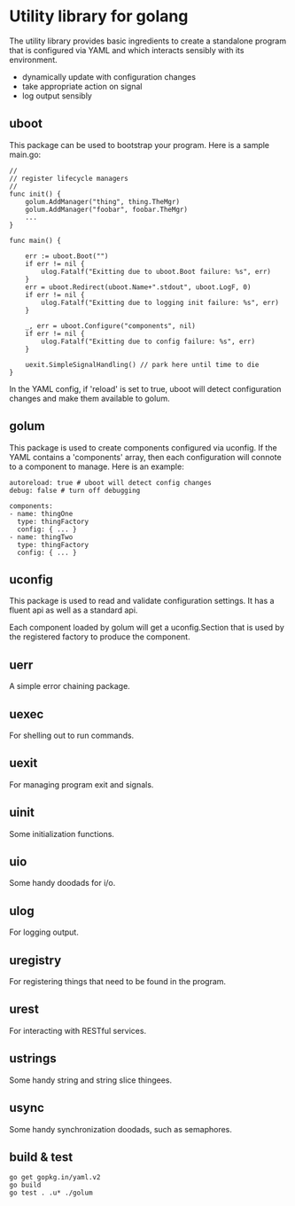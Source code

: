 Utility library for golang
==========================

The utility library provides basic ingredients to create a standalone
program that is configured via YAML and which interacts sensibly with
its environment.
* dynamically update with configuration changes
* take appropriate action on signal
* log output sensibly

uboot
-----

This package can be used to bootstrap your program.  Here is a sample main.go:

    //
    // register lifecycle managers
    //
    func init() {
        golum.AddManager("thing", thing.TheMgr)
        golum.AddManager("foobar", foobar.TheMgr)
        ...
    }
    
    func main() {
    
        err := uboot.Boot("")
        if err != nil {
            ulog.Fatalf("Exitting due to uboot.Boot failure: %s", err)
        }
        err = uboot.Redirect(uboot.Name+".stdout", uboot.LogF, 0)
        if err != nil {
            ulog.Fatalf("Exitting due to logging init failure: %s", err)
        }
    
        _, err = uboot.Configure("components", nil)
        if err != nil {
            ulog.Fatalf("Exitting due to config failure: %s", err)
        }
    
        uexit.SimpleSignalHandling() // park here until time to die
    }

In the YAML config, if 'reload' is set to true, uboot will detect
configuration changes and make them available to golum.

golum
-----

This package is used to create components configured via uconfig.  If the
YAML contains a 'components' array, then each configuration will connote
to a component to manage.  Here is an example:

    autoreload: true # uboot will detect config changes
    debug: false # turn off debugging

    components:
    - name: thingOne
      type: thingFactory
      config: { ... }
    - name: thingTwo
      type: thingFactory
      config: { ... }

uconfig
-------

This package is used to read and validate configuration settings.  It has a
fluent api as well as a standard api.

Each component loaded by golum will get a uconfig.Section that is used by
the registered factory to produce the component.

uerr
----

A simple error chaining package.

uexec
-----

For shelling out to run commands.

uexit
-----

For managing program exit and signals.

uinit
-----

Some initialization functions.

uio
---

Some handy doodads for i/o.

ulog
----

For logging output.

uregistry
---------

For registering things that need to be found in the program.

urest
-----

For interacting with RESTful services.

ustrings
--------

Some handy string and string slice thingees.

usync
-----

Some handy synchronization doodads, such as semaphores.


build & test
------------

    go get gopkg.in/yaml.v2
    go build
    go test . .u* ./golum
